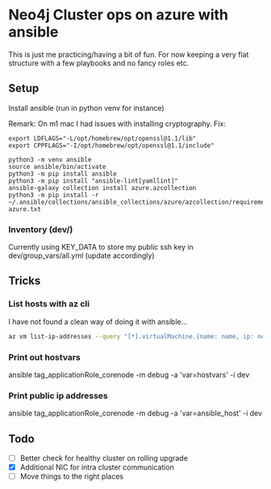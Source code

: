 
# Neo4j Cluster ops on azure with ansible
This is just me practicing/having a bit of fun. For now keeping a very flat structure with a few playbooks and no fancy roles etc.

## Setup
Install ansible (run in python venv for instance)

Remark: On m1 mac I had issues with installing cryptography. Fix:
```shell
export LDFLAGS="-L/opt/homebrew/opt/openssl@1.1/lib"
export CPPFLAGS="-I/opt/homebrew/opt/openssl@1.1/include"
```

```shell
python3 -m venv ansible
source ansible/bin/activate
python3 -m pip install ansible
python3 -m pip install "ansible-lint[yamllint]"
ansible-galaxy collection install azure.azcollection
python3 -m pip install -r ~/.ansible/collections/ansible_collections/azure/azcollection/requirements-azure.txt
```


### Inventory (dev/)
Currently using KEY_DATA to store my public ssh key in dev/group_vars/all.yml (update accordingly)


## Tricks

### List hosts with az cli
I have not found a clean way of doing it with ansible...
```bash
az vm list-ip-addresses --query "[*].virtualMachine.{name: name, ip: network.publicIpAddresses[0].ipAddress}" -o tsv
```

### Print out hostvars
ansible tag_applicationRole_corenode -m debug -a 'var=hostvars' -i dev

### Print public ip addresses
ansible tag_applicationRole_corenode -m debug -a 'var=ansible_host' -i dev

## Todo

- [ ] Better check for healthy cluster on rolling upgrade
- [x] Additional NIC for intra cluster communication
- [ ] Move things to the right places